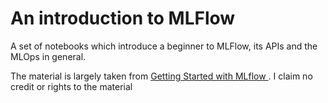 # An introduction to MLFlow
A set of notebooks which introduce a beginner to MLFlow, its APIs and the MLOps in general. <br>

The material is largely taken from [Getting Started with MLflow
](https://mlflow.org/docs/latest/getting-started/index.html). I claim no credit or rights to the material
